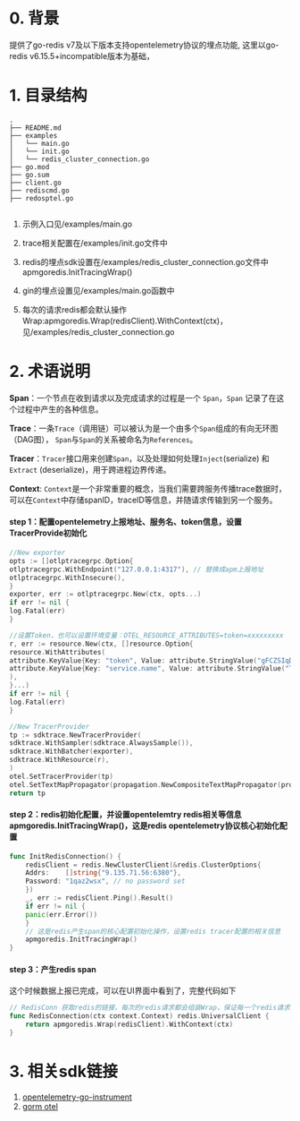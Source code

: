 
# 0. 背景
提供了go-redis v7及以下版本支持opentelemetry协议的埋点功能, 这里以go-redis v6.15.5+incompatible版本为基础，

# 1. 目录结构

```
.
├── README.md
├── examples
│   └── main.go
│   └── init.go
│   └── redis_cluster_connection.go
├── go.mod
├── go.sum
├── client.go
├── rediscmd.go
├── redosptel.go
 
```

1. 示例入口见/examples/main.go

2. trace相关配置在/examples/init.go文件中

3. redis的埋点sdk设置在/examples/redis_cluster_connection.go文件中 apmgoredis.InitTracingWrap()

4. gin的埋点设置见/examples/main.go函数中

5. 每次的请求redis都会默认操作Wrap:apmgoredis.Wrap(redisClient).WithContext(ctx)，见/examples/redis_cluster_connection.go


# 2. 术语说明
**Span**：一个节点在收到请求以及完成请求的过程是一个 `Span`，`Span` 记录了在这个过程中产生的各种信息。

**Trace**：一条`Trace`（调用链）可以被认为是一个由多个`Span`组成的有向无环图（DAG图）， `Span`与`Span`的关系被命名为`References`。

**Tracer**：`Tracer`接口用来创建`Span`，以及处理如何处理`Inject`(serialize) 和 `Extract` (deserialize)，用于跨进程边界传递。

**Context**:  `Context`是一个非常重要的概念，当我们需要跨服务传播trace数据时，可以在`Context`中存储spanID，traceID等信息，并随请求传输到另一个服务。

#### step 1：配置opentelemetry上报地址、服务名、token信息，设置TracerProvide初始化

```go
//New exporter
opts := []otlptracegrpc.Option{
otlptracegrpc.WithEndpoint("127.0.0.1:4317"), // 替换成apm上报地址
otlptracegrpc.WithInsecure(),
}
exporter, err := otlptracegrpc.New(ctx, opts...)
if err != nil {
log.Fatal(err)
}

//设置Token，也可以设置环境变量：OTEL_RESOURCE_ATTRIBUTES=token=xxxxxxxxx
r, err := resource.New(ctx, []resource.Option{
resource.WithAttributes(
attribute.KeyValue{Key: "token", Value: attribute.StringValue("gFCZSIqDCUYQRAMjJSEp")},
attribute.KeyValue{Key: "service.name", Value: attribute.StringValue("Test-service")},
),
}...)
if err != nil {
log.Fatal(err)
}

//New TracerProvider
tp := sdktrace.NewTracerProvider(
sdktrace.WithSampler(sdktrace.AlwaysSample()),
sdktrace.WithBatcher(exporter),
sdktrace.WithResource(r),
)
otel.SetTracerProvider(tp)
otel.SetTextMapPropagator(propagation.NewCompositeTextMapPropagator(propagation.TraceContext{}, propagation.Baggage{}))
return tp
```

#### step 2：redis初始化配置，并设置opentelemtry redis相关等信息apmgoredis.InitTracingWrap()，这是redis opentelemetry协议核心初始化配置

```go
func InitRedisConnection() {
    redisClient = redis.NewClusterClient(&redis.ClusterOptions{
    Addrs:    []string{"9.135.71.56:6380"},
    Password: "1qaz2wsx", // no password set
    })
    _, err := redisClient.Ping().Result()
    if err != nil {
    panic(err.Error())
    }
	// 这是redis产生span的核心配置初始化操作，设置redis tracer配置的相关信息
    apmgoredis.InitTracingWrap()
}
```

#### step 3：产生redis span

这个时候数据上报已完成，可以在UI界面中看到了，完整代码如下

```go
// RedisConn 获取redis的链接，每次的redis请求都会组装Wrap，保证每一个redis请求都会触发产生span的操作
func RedisConnection(ctx context.Context) redis.UniversalClient {
    return apmgoredis.Wrap(redisClient).WithContext(ctx)
}
```

# 3. 相关sdk链接

1. [opentelemetry-go-instrument](https://github.com/open-telemetry/opentelemetry-go-contrib/tree/main/instrumentation)
2. [gorm otel](https://github.com/go-gorm/opentelemetry)

